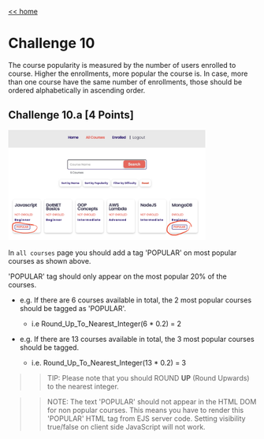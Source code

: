 [<< home](./README.md)

# Challenge 10

The course popularity is measured by the number of users enrolled to  course. Higher the enrollments, more popular the course is. In case, more than one course have the same number of enrollments, those should be ordered alphabetically in ascending order.

## Challenge 10.a [4 Points]

<img src="./images/10a1.png" width="400">

In `all courses` page you should add a tag 'POPULAR' on most popular courses as shown above.

'POPULAR' tag should only appear on the most popular 20% of the courses.

* e.g. If there are 6 courses available in total, the 2 most popular courses should be tagged as 'POPULAR'.
  * i.e Round_Up_To_Nearest_Integer(6 * 0.2) = 2

* e.g. If there are 13 courses available in total, the 3 most popular courses should be tagged.
  * i.e. Round_Up_To_Nearest_Integer(13 * 0.2) = 3

>>TIP: Please note that you should ROUND **UP** (Round Upwards) to the nearest integer.

>> NOTE: The text 'POPULAR' should not appear in the HTML DOM for non popular courses. This means you have to render this 'POPULAR' HTML tag from EJS server code. Setting visibility true/false on client side JavaScript will not work.

